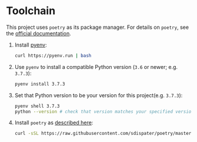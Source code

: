 # Toolchain

This project uses `poetry` as its package manager. For details on `poetry`,
see the [official documentation](https://poetry.eustace.io/).

  1. Install [pyenv](https://github.com/pyenv/pyenv#installation>):

      ```sh
      curl https://pyenv.run | bash
      ```

  2. Use `pyenv` to install a compatible Python version (`3.6` or newer; e.g. `3.7.3`):

      ```sh
      pyenv install 3.7.3
      ```

  3. Set that Python version to be your version for this project(e.g. `3.7.3`):

      ```sh
      pyenv shell 3.7.3
      python --version # check that version matches your specified version
      ```

  4. Install `poetry` as [described here](https://poetry.eustace.io/docs/#installation):

      ```sh
      curl -sSL https://raw.githubusercontent.com/sdispater/poetry/master/get-poetry.py | python
      ```
